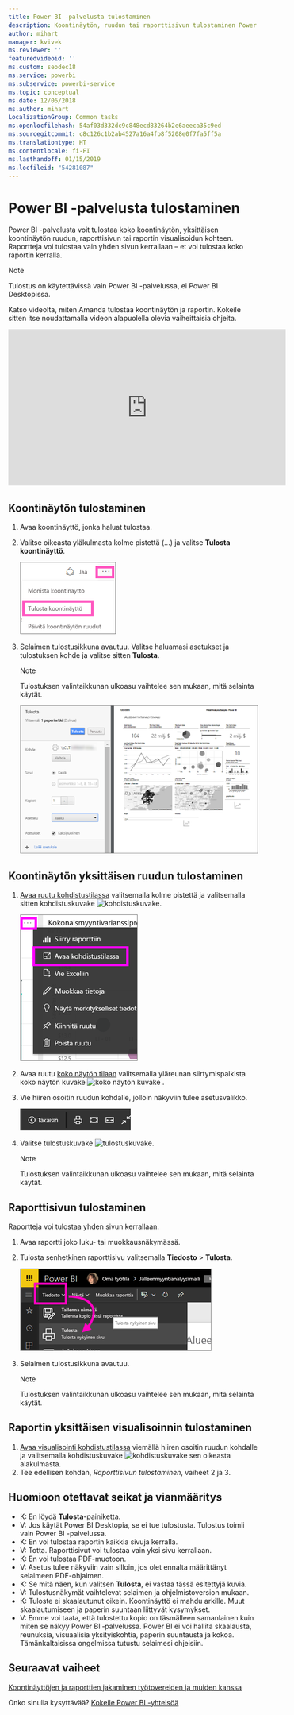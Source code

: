 ```yaml
---
title: Power BI -palvelusta tulostaminen
description: Koontinäytön, ruudun tai raporttisivun tulostaminen Power BI:stä.
author: mihart
manager: kvivek
ms.reviewer: ''
featuredvideoid: ''
ms.custom: seodec18
ms.service: powerbi
ms.subservice: powerbi-service
ms.topic: conceptual
ms.date: 12/06/2018
ms.author: mihart
LocalizationGroup: Common tasks
ms.openlocfilehash: 54af03d332dc9c848ecd83264b2e6aeeca35c9ed
ms.sourcegitcommit: c8c126c1b2ab4527a16a4fb8f5208e0f7fa5ff5a
ms.translationtype: HT
ms.contentlocale: fi-FI
ms.lasthandoff: 01/15/2019
ms.locfileid: "54281087"
---
```

# <a name="printing-from-power-bi-service"></a>Power BI -palvelusta tulostaminen
Power BI -palvelusta voit tulostaa koko koontinäytön, yksittäisen koontinäytön ruudun, raporttisivun tai raportin visualisoidun kohteen. Raportteja voi tulostaa vain yhden sivun kerrallaan – et voi tulostaa koko raportin kerralla.

> [!NOTE]
> Tulostus on käytettävissä vain Power BI -palvelussa, ei Power BI Desktopissa.
> 
> 

Katso videolta, miten Amanda tulostaa koontinäytön ja raportin. Kokeile sitten itse noudattamalla videon alapuolella olevia vaiheittaisia ohjeita.

<iframe width="560" height="315" src="https://www.youtube.com/embed/jtlLGRKBvXY" frameborder="0" allowfullscreen></iframe>

## <a name="print-a-dashboard"></a>Koontinäytön tulostaminen
1. Avaa koontinäyttö, jonka haluat tulostaa.
2. Valitse oikeasta yläkulmasta kolme pistettä (...) ja valitse **Tulosta koontinäyttö**.
   
    ![Koontinäytön tulostusasetus](./media/end-user-print/pbi_print_dash_ellipses.png)
3. Selaimen tulostusikkuna avautuu. Valitse haluamasi asetukset ja tulostuksen kohde ja valitse sitten **Tulosta**.
   
   > [!NOTE]
   > Tulostuksen valintaikkunan ulkoasu vaihtelee sen mukaan, mitä selainta käytät.
   > 
   
    ![Tulostuksen valintaikkuna](./media/end-user-print/pbi_print_dash_new2.png)

## <a name="print-a-dashboard-tile"></a>Koontinäytön yksittäisen ruudun tulostaminen
1. [Avaa ruutu kohdistustilassa](end-user-focus.md) valitsemalla kolme pistettä ja valitsemalla sitten kohdistuskuvake ![kohdistuskuvake](./media/end-user-print/power-bi-focus-icon.png).
   
    ![kolmen pisteen valikko](./media/end-user-print/menu-options.png)
2. Avaa ruutu [koko näytön tilaan](end-user-focus.md) valitsemalla yläreunan siirtymispalkista koko näytön kuvake ![koko näytön kuvake](./media/end-user-print/power-bi-full-screen-icon.png) .
3. Vie hiiren osoitin ruudun kohdalle, jolloin näkyviin tulee asetusvalikko.
   
    ![koko näytön tilan asetusvalikko](./media/end-user-print/menu-options-new.png)
4. Valitse tulostuskuvake ![tulostuskuvake](./media/end-user-print/print-icon.png).     
   
   > [!NOTE]
   > Tulostuksen valintaikkunan ulkoasu vaihtelee sen mukaan, mitä selainta käytät.
   > 
   > 

## <a name="print-a-report-page"></a>Raporttisivun tulostaminen
Raportteja voi tulostaa yhden sivun kerrallaan.

1. Avaa raportti joko luku- tai muokkausnäkymässä.
2. Tulosta senhetkinen raporttisivu valitsemalla **Tiedosto** > **Tulosta**.
   
    ![Power BI:n Tiedosto-valikko](./media/end-user-print/power-bi-print.png)
3. Selaimen tulostusikkuna avautuu.
   
   > [!NOTE]
   > Tulostuksen valintaikkunan ulkoasu vaihtelee sen mukaan, mitä selainta käytät.
   > 
   > 

## <a name="print-a-report-visual"></a>Raportin yksittäisen visualisoinnin tulostaminen
1. [Avaa visualisointi kohdistustilassa](end-user-focus.md) viemällä hiiren osoitin ruudun kohdalle ja valitsemalla kohdistuskuvake ![kohdistuskuvake](./media/end-user-print/power-bi-focus-icon.png) sen oikeasta alakulmasta.
2. Tee edellisen kohdan, *Raporttisivun tulostaminen*, vaiheet 2 ja 3.

## <a name="considerations-and-troubleshooting"></a>Huomioon otettavat seikat ja vianmääritys
* K: En löydä **Tulosta**-painiketta.    
* V: Jos käytät Power BI Desktopia, se ei tue tulostusta.  Tulostus toimii vain Power BI -palvelussa.
* K: En voi tulostaa raportin kaikkia sivuja kerralla.    
* V: Totta. Raporttisivut voi tulostaa vain yksi sivu kerrallaan.
* K: En voi tulostaa PDF-muotoon.    
* V: Asetus tulee näkyviin vain silloin, jos olet ennalta määrittänyt selaimeen PDF-ohjaimen.    
* K: Se mitä näen, kun valitsen **Tulosta**, ei vastaa tässä esitettyjä kuvia.    
* V: Tulostusnäkymät vaihtelevat selaimen ja ohjelmistoversion mukaan.
* K: Tuloste ei skaalautunut oikein.  Koontinäyttö ei mahdu arkille. Muut skaalautumiseen ja paperin suuntaan liittyvät kysymykset.    
* V: Emme voi taata, että tulostettu kopio on täsmälleen samanlainen kuin miten se näkyy Power BI ‑palvelussa. Power BI ei voi hallita skaalausta, reunuksia, visuaalisia yksityiskohtia, paperin suuntausta ja kokoa. Tämänkaltaisissa ongelmissa tutustu selaimesi ohjeisiin.      

## <a name="next-steps"></a>Seuraavat vaiheet
[Koontinäyttöjen ja raporttien jakaminen työtovereiden ja muiden kanssa](../service-share-dashboards.md)

Onko sinulla kysyttävää? [Kokeile Power BI -yhteisöä](http://community.powerbi.com/)

